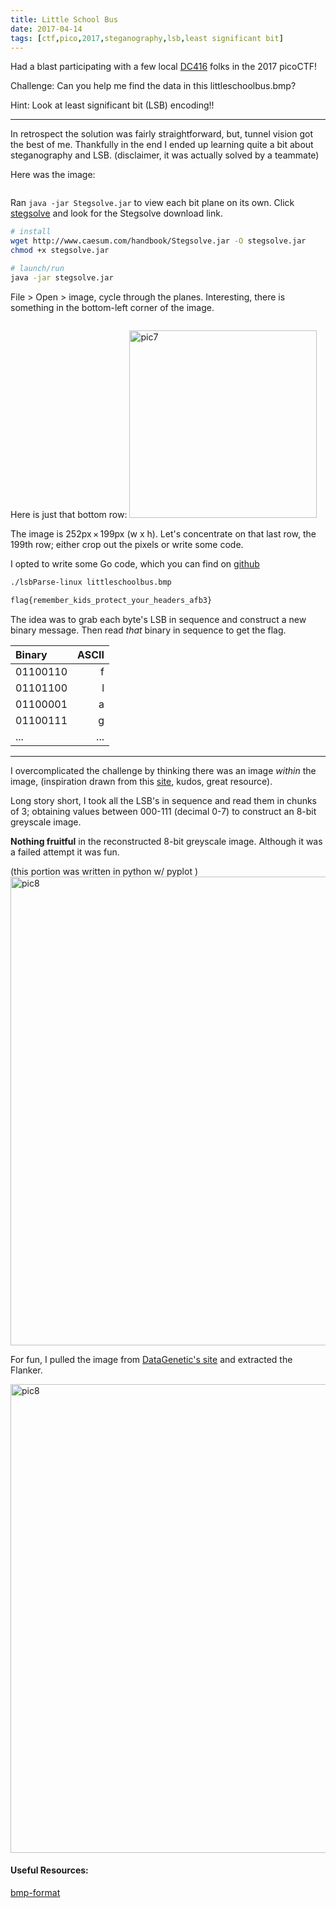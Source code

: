 ```yaml
---
title: Little School Bus
date: 2017-04-14
tags: [ctf,pico,2017,steganography,lsb,least significant bit]
---
```


Had a blast participating with a few local [DC416](https://dc416.com/) folks in the 2017 picoCTF!

Challenge: Can you help me find the data in this littleschoolbus.bmp?

Hint: Look at least significant bit (LSB) encoding!!

---

In retrospect the solution was fairly straightforward, but, tunnel vision got the best of me. Thankfully in the end I ended up learning quite a bit about steganography and LSB. (disclaimer, it was actually solved by a teammate)

Here was the image:

<img src="/img/littleschoolbus.bmp" alt=""/>

Ran `java -jar Stegsolve.jar` to view each bit plane on its own. Click [stegsolve][stegsolve] and look for the Stegsolve download link.

```bash
# install
wget http://www.caesum.com/handbook/Stegsolve.jar -O stegsolve.jar
chmod +x stegsolve.jar

# launch/run
java -jar stegsolve.jar
```
File > Open > image, cycle through the planes. Interesting, there is something in the bottom-left corner of the image.

<img src="/img/alpha_red_plane.bmp" alt=""/>

Here is just that bottom row: <img src="/img/alpha_red_plane_crop.bmp" alt="pic7" style="width: 300px;"/>

The image is 252px × 199px (w x h). Let's concentrate on that last row, the 199th row; either crop out the pixels or write some code.

I opted to write some Go code, which you can find on [github][github-parseLSB]

```bash
./lsbParse-linux littleschoolbus.bmp

flag{remember_kids_protect_your_headers_afb3}
```

The idea was to grab each byte's LSB in sequence and construct a new binary message. Then read _that_ binary in sequence to get the flag.

|Binary|  ASCII|
|:------|-------:|
|01100110|f|
|01101100|l|
|01100001|a|
|01100111|g|
|...|...|

---

I overcomplicated the challenge by thinking there was an image _within_ the image, (inspiration drawn from this [site][DataGenetic], kudos, great resource).

Long story short, I took all the LSB's in sequence and read them in chunks of 3; obtaining values between 000-111 (decimal 0-7) to construct an 8-bit greyscale image.

**Nothing fruitful** in the reconstructed 8-bit greyscale image. Although it was a failed attempt it was fun.

(this portion was written in python w/ pyplot )
<img src="/img/convert8bit-schoolbus.png" alt="pic8" style="width: 750px;"/>

For fun, I pulled the image from [DataGenetic's site][DataGenetic] and extracted the Flanker.

<img src="/img/convert8bit-skyline.png" alt="pic8" style="width: 750px;"/>


#### Useful Resources:

[bmp-format]

[stegsolve]:http://www.caesum.com/handbook/stego.htm
[bmp-format]: http://www.dragonwins.com/domains/getteched/bmp/bmpfileformat.htm
[DataGenetic]: http://www.datagenetics.com/blog/march12012/index.html
[github-parseLSB]: https://github.com/mfridman/ctf-tools/tree/master/steganography/parseLSB
